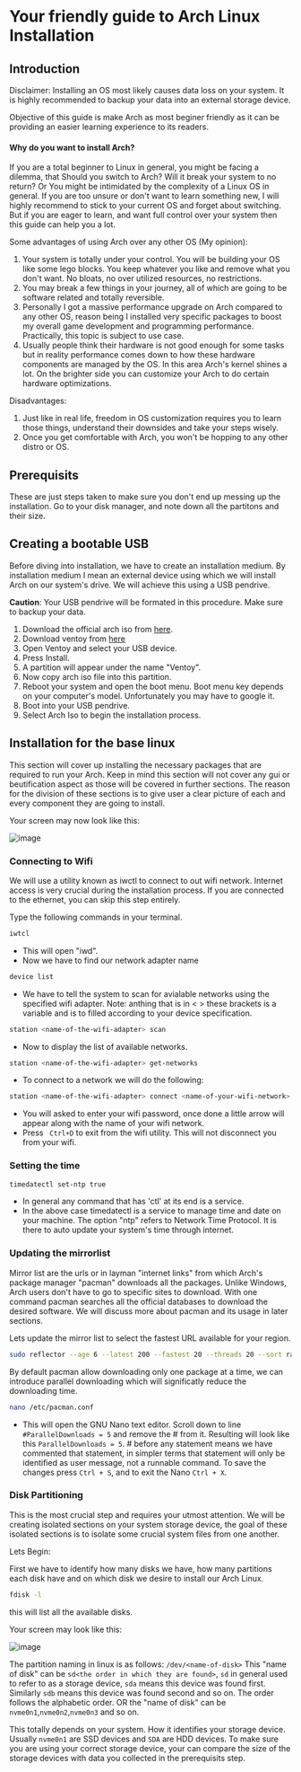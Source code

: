 # Your friendly guide to Arch Linux Installation

## Introduction
Disclaimer: Installing an OS most likely causes data loss on your system. It is highly recommended to backup your data into an external storage device.

Objective of this guide is make Arch as most beginer friendly as it can be providing an easier learning experience to its readers.

#### Why do you want to install Arch?
If you are a total beginner to Linux in general, you might be facing a dilemma, that Should you switch to Arch? Will it break your system to no return? Or You might be intimidated by the complexity of a Linux OS in general. 
If you are too unsure or don't want to learn something new, I will highly recommend to stick to your current OS and forget about switching. But if you are eager to learn, and want full control over your system then this guide can help you a lot.

Some advantages of using Arch over any other OS (My opinion):
1. Your system is totally under your control. You will be building your OS like some lego blocks. You keep whatever you like and remove what you don't want. No bloats, no over utilized resources, no restrictions.
2. You may break a few things in your journey, all of which are going to be software related and totally reversible.
3. Personally I got a massive performance upgrade on Arch compared to any other OS, reason being I installed very specific packages to boost my overall game development and programming performance. Practically, this topic is subject to use case.
4. Usually people think their hardware is not good enough for some tasks but in reality performance comes down to how these hardware components are managed by the OS. In this area Arch's kernel shines a lot. On the brighter side you can customize your Arch to do certain hardware optimizations.

Disadvantages:
1. Just like in real life, freedom in OS customization requires you to learn those things, understand their downsides and take your steps wisely.
2. Once you get comfortable with Arch, you won't be hopping to any other distro or OS.
## Prerequisits
These are just steps taken to make sure you don't end up messing up the installation. Go to your disk manager, and note down all the partitons and their size.

## Creating a bootable USB
Before diving into installation, we have to create an installation medium. By installation medium I mean an external device using which we will install Arch on our system's drive. We will achieve this using a USB pendrive.  

**Caution**: Your USB pendrive will be formated in this procedure. Make sure to backup your data.

1. Download the official arch iso from [here](https://archlinux.org/download/).
2. Download ventoy from [here](https://www.ventoy.net/en/download.html)
3. Open Ventoy and select your USB device.
4. Press Install.
5. A partition will appear under the name "Ventoy".
6. Now copy arch iso file into this partition.
7. Reboot your system and open the boot menu. Boot menu key depends on your computer's model. Unfortunately you may have to google it.
8. Boot into your USB pendrive.
9. Select Arch Iso to begin the installation process.

## Installation for the base linux
This section will cover up installing the necessary packages that are required to run your Arch. Keep in mind this section will not cover any gui or beutification aspect as those will be covered in further sections. The reason for the division of these sections is to give user a clear picture of each and every component they are going to install. 

Your screen may now look like this:

![image](https://github.com/user-attachments/assets/7ca72ee0-fbe4-456e-b3f8-fc0b99b2edd3)

### Connecting to Wifi
We will use a utility known as iwctl to connect to out wifi network. Internet access is very crucial during the installation process. If you are connected to the ethernet, you can skip this step entirely.

Type the following commands in your terminal.
``` bash
iwtcl
```
- This will open "iwd".
- Now we have to find our network adapter name
``` bash
device list
```
- We have to tell the system to scan for avialable networks using the specified wifi adapter. Note: anthing that is in < > these brackets is a variable and is to filled according to your device specification. 
``` bash
station <name-of-the-wifi-adapter> scan
```
- Now to display the list of available networks.
``` bash
station <name-of-the-wifi-adapter> get-networks
```
- To connect to a network we will do the following:
``` bash
station <name-of-the-wifi-adapter> connect <name-of-your-wifi-network>
``` 
- You will asked to enter your wifi password, once done a little arrow will appear along with the name of your wifi network.
- Press ``` Ctrl+D``` to exit from the wifi utility. This will not disconnect you from your wifi.

### Setting the time
```bash
timedatectl set-ntp true
```
- In general any command that has 'ctl' at its end is a service.
- In the above case timedatectl is a service to manage time and date on your machine. The option "ntp" refers to Network Time Protocol. It is there to auto update your system's time through internet.

### Updating the mirrorlist
Mirror list are the urls or in layman "internet links" from which Arch's package manager "pacman" downloads all the packages. Unlike Windows, Arch users don't have to go to specific sites to download. With one command pacman searches all the official databases to download the desired software. We will discuss more about pacman and its usage in later sections.

Lets update the mirror list to select the fastest URL available for your region.
```bash
sudo reflector --age 6 --latest 200 --fastest 20 --threads 20 --sort rate --protocol https --verbose --save /etc/pacman.d/mirrorlist
```

By default pacman allow downloading only one package at a time, we can introduce parallel downloading which will significatly reduce the downloading time.
```bash
nano /etc/pacman.conf
```
- This will open the GNU Nano text editor. Scroll down to line ```#ParallelDownloads = 5``` and remove the # from it. Resulting will look like this ```ParallelDownloads = 5```. # before any statement means we have commented that statement, in simpler terms that statement will only be identified as user message, not a runnable command. To save the changes press ```Ctrl + S```, and to exit the Nano ```Ctrl + X```.

### Disk Partitioning
This is the most crucial step and requires your utmost attention.
We will be creating isolated sections on your system storage device, the goal of these isolated sections is to isolate some crucial system files from one another.

Lets Begin:

First we have to identify how many disks we have, how many partitions each disk have and on which disk we desire to install our Arch Linux.
``` bash
fdisk -l
```
this will list all the available disks.

Your screen may look like this:

![image](https://github.com/user-attachments/assets/72212654-ce1d-4305-9670-8b4e1c47c045)

The partition naming in linux is as follows: ```/dev/<name-of-disk>```
This "name of disk" can be ```sd<the order in which they are found>```, ```sd``` in general used to refer to as a storage device, ```sda``` means this device was found first. Similarly ```sdb``` means this device was found second and so on. The order follows the alphabetic order. 
OR
the "name of disk" can be ```nvme0n1```,```nvme0n2```,```nvme0n3``` and so on. 

This totally depends on your system. How it identifies your storage device. Usually ```nvme0n1``` are SSD devices and ```SDA``` are HDD devices. To make sure you are using your correct storage device, your can compare the size of the storage devices with data you collected in the prerequisits step.

